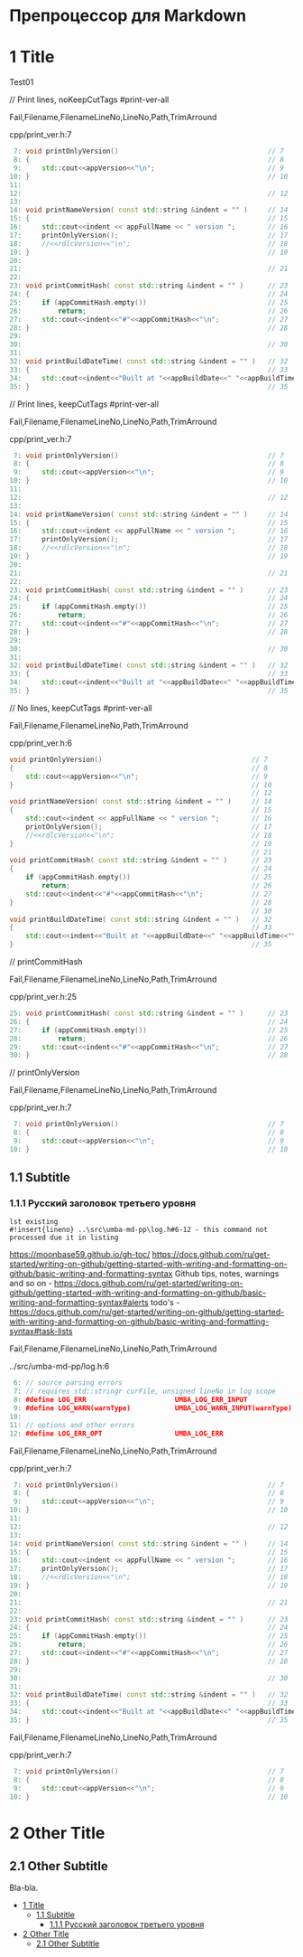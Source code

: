 # Препроцессор для Markdown


# 1 Title

Test01

// Print lines, noKeepCutTags #print-ver-all

Fail,Filename,FilenameLineNo,LineNo,Path,TrimArround

cpp/print_ver.h:7
```cpp
 7: void printOnlyVersion()                                     // 7
 8: {                                                           // 8
 9:     std::cout<<appVersion<<"\n";                            // 9
10: }                                                           // 10
11: 
12:                                                             // 12
13: 
14: void printNameVersion( const std::string &indent = "" )     // 14
15: {                                                           // 15
16:     std::cout<<indent << appFullName << " version ";        // 16
17:     printOnlyVersion();                                     // 17
18:     //<<rdlcVersion<<"\n";                                  // 18
19: }                                                           // 19
20: 
21:                                                             // 21
22: 
23: void printCommitHash( const std::string &indent = "" )      // 23
24: {                                                           // 24
25:     if (appCommitHash.empty())                              // 25
26:         return;                                             // 26
27:     std::cout<<indent<<"#"<<appCommitHash<<"\n";            // 27
28: }                                                           // 28
29: 
30:                                                             // 30
31: 
32: void printBuildDateTime( const std::string &indent = "" )   // 32
33: {                                                           // 33
34:     std::cout<<indent<<"Built at "<<appBuildDate<<" "<<appBuildTime<<"\n";
35: }                                                           // 35
```


// Print lines, keepCutTags   #print-ver-all

Fail,Filename,FilenameLineNo,LineNo,Path,TrimArround

cpp/print_ver.h:7
```cpp
 7: void printOnlyVersion()                                     // 7
 8: {                                                           // 8
 9:     std::cout<<appVersion<<"\n";                            // 9
10: }                                                           // 10
11: 
12:                                                             // 12
13: 
14: void printNameVersion( const std::string &indent = "" )     // 14
15: {                                                           // 15
16:     std::cout<<indent << appFullName << " version ";        // 16
17:     printOnlyVersion();                                     // 17
18:     //<<rdlcVersion<<"\n";                                  // 18
19: }                                                           // 19
20: 
21:                                                             // 21
22: 
23: void printCommitHash( const std::string &indent = "" )      // 23
24: {                                                           // 24
25:     if (appCommitHash.empty())                              // 25
26:         return;                                             // 26
27:     std::cout<<indent<<"#"<<appCommitHash<<"\n";            // 27
28: }                                                           // 28
29: 
30:                                                             // 30
31: 
32: void printBuildDateTime( const std::string &indent = "" )   // 32
33: {                                                           // 33
34:     std::cout<<indent<<"Built at "<<appBuildDate<<" "<<appBuildTime<<"\n";
35: }                                                           // 35
```


// No lines, keepCutTags   #print-ver-all

Fail,Filename,FilenameLineNo,Path,TrimArround

cpp/print_ver.h:6
```cpp
void printOnlyVersion()                                     // 7
{                                                           // 8
    std::cout<<appVersion<<"\n";                            // 9
}                                                           // 10
                                                            // 12
void printNameVersion( const std::string &indent = "" )     // 14
{                                                           // 15
    std::cout<<indent << appFullName << " version ";        // 16
    printOnlyVersion();                                     // 17
    //<<rdlcVersion<<"\n";                                  // 18
}                                                           // 19
                                                            // 21
void printCommitHash( const std::string &indent = "" )      // 23
{                                                           // 24
    if (appCommitHash.empty())                              // 25
        return;                                             // 26
    std::cout<<indent<<"#"<<appCommitHash<<"\n";            // 27
}                                                           // 28
                                                            // 30
void printBuildDateTime( const std::string &indent = "" )   // 32
{                                                           // 33
    std::cout<<indent<<"Built at "<<appBuildDate<<" "<<appBuildTime<<"\n";
}                                                           // 35
```


// printCommitHash

Fail,Filename,FilenameLineNo,LineNo,Path,TrimArround

cpp/print_ver.h:25
```cpp
25: void printCommitHash( const std::string &indent = "" )      // 23
26: {                                                           // 24
27:     if (appCommitHash.empty())                              // 25
28:         return;                                             // 26
29:     std::cout<<indent<<"#"<<appCommitHash<<"\n";            // 27
30: }                                                           // 28
```


// printOnlyVersion

Fail,Filename,FilenameLineNo,LineNo,Path,TrimArround

cpp/print_ver.h:7
```cpp
 7: void printOnlyVersion()                                     // 7
 8: {                                                           // 8
 9:     std::cout<<appVersion<<"\n";                            // 9
10: }                                                           // 10
```


## 1.1 Subtitle
### 1.1.1 Русский заголовок третьего уровня

```
lst existing
#!insert{lineno} ..\src\umba-md-pp\log.h#6-12 - this command not processed due it in listing
```

https://moonbase59.github.io/gh-toc/
https://docs.github.com/ru/get-started/writing-on-github/getting-started-with-writing-and-formatting-on-github/basic-writing-and-formatting-syntax
Github tips, notes, warnings and so on - https://docs.github.com/ru/get-started/writing-on-github/getting-started-with-writing-and-formatting-on-github/basic-writing-and-formatting-syntax#alerts
todo's - https://docs.github.com/ru/get-started/writing-on-github/getting-started-with-writing-and-formatting-on-github/basic-writing-and-formatting-syntax#task-lists

Fail,Filename,FilenameLineNo,LineNo,Path,TrimArround

../src/umba-md-pp/log.h:6
```cpp
 6: // source parsing errors
 7: // requires std::stringr curFile, unsigned lineNo in log scope
 8: #define LOG_ERR                      UMBA_LOG_ERR_INPUT
 9: #define LOG_WARN(warnType)           UMBA_LOG_WARN_INPUT(warnType)
10: 
11: // options and other errors
12: #define LOG_ERR_OPT                  UMBA_LOG_ERR
```

Fail,Filename,FilenameLineNo,LineNo,Path,TrimArround

cpp/print_ver.h:7
```cpp
 7: void printOnlyVersion()                                     // 7
 8: {                                                           // 8
 9:     std::cout<<appVersion<<"\n";                            // 9
10: }                                                           // 10
11: 
12:                                                             // 12
13: 
14: void printNameVersion( const std::string &indent = "" )     // 14
15: {                                                           // 15
16:     std::cout<<indent << appFullName << " version ";        // 16
17:     printOnlyVersion();                                     // 17
18:     //<<rdlcVersion<<"\n";                                  // 18
19: }                                                           // 19
20: 
21:                                                             // 21
22: 
23: void printCommitHash( const std::string &indent = "" )      // 23
24: {                                                           // 24
25:     if (appCommitHash.empty())                              // 25
26:         return;                                             // 26
27:     std::cout<<indent<<"#"<<appCommitHash<<"\n";            // 27
28: }                                                           // 28
29: 
30:                                                             // 30
31: 
32: void printBuildDateTime( const std::string &indent = "" )   // 32
33: {                                                           // 33
34:     std::cout<<indent<<"Built at "<<appBuildDate<<" "<<appBuildTime<<"\n";
35: }                                                           // 35
```

Fail,Filename,FilenameLineNo,LineNo,Path,TrimArround

cpp/print_ver.h:7
```cpp
 7: void printOnlyVersion()                                     // 7
 8: {                                                           // 8
 9:     std::cout<<appVersion<<"\n";                            // 9
10: }                                                           // 10
```

# 2 Other Title

## 2.1 Other Subtitle

Bla-bla.

  - [1 Title](#user-content-1-title)
    - [1.1 Subtitle](#user-content-11-subtitle)
      - [1.1.1 Русский заголовок третьего уровня](#user-content-111-русский-заголовок-третьего-уровня)
  - [2 Other Title](#user-content-2-other-title)
    - [2.1 Other Subtitle](#user-content-21-other-subtitle)


